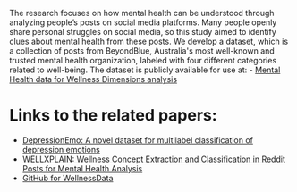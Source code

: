 The research focuses on how mental health can be understood through analyzing people’s posts on social media platforms. Many people openly share personal struggles on social media, so this study aimed to identify clues about mental health from these posts.
We develop a dataset, which is a collection of posts from BeyondBlue, Australia's most well-known and trusted mental health organization, labeled with four different categories related to well-being.
The dataset is publicly available for use at: - [Mental Health data for Wellness Dimensions analysis](https://huggingface.co/datasets/hebashakeel/Bert-classification-wellness)


# Links to the related papers: 

- [DepressionEmo: A novel dataset for multilabel classification of depression emotions](https://arxiv.org/pdf/2401.04655)
- [WELLXPLAIN: Wellness Concept Extraction and Classification in Reddit Posts for Mental Health Analysis](https://arxiv.org/pdf/2308.13710)
- [GitHub for WellnessData](https://github.com/drmuskangarg/WellnessDimensions)
